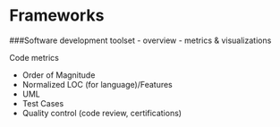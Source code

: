 Frameworks
==========

###Software development toolset - overview - metrics & visualizations

Code metrics

* Order of Magnitude
* Normalized LOC (for language)/Features
* UML
* Test Cases
* Quality control (code review, certifications)
